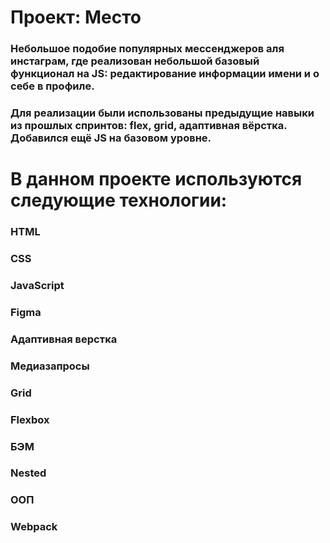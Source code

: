 # Проект: Место

### Небольшое подобие популярных мессенджеров аля инстаграм, где реализован небольшой базовый функционал на JS: редактирование информации имени и о себе в профиле.
### Для реализации были использованы предыдущие навыки из прошлых спринтов: flex, grid, адаптивная вёрстка. Добавился ещё JS на базовом уровне.

# В данном проекте используются следующие технологии:
### HTML
### CSS
### JavaScript
### Figma
### Адаптивная верстка
### Медиазапросы
### Grid
### Flexbox
### БЭМ
### Nested
### ООП
### Webpack


